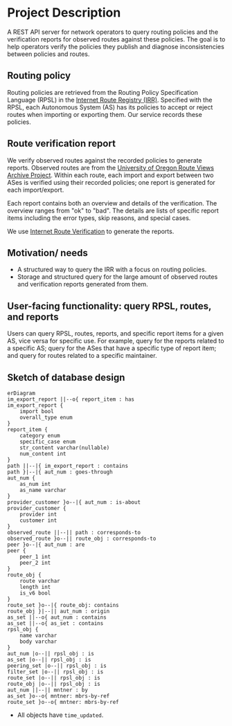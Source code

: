 # Project Description

A REST API server for network operators to query routing policies and the verification reports for observed routes against these policies. The goal is to help operators verify the policies they publish and diagnose inconsistencies between policies and routes.

## Routing policy

Routing policies are retrieved from the Routing Policy Specification Language (RPSL) in the [Internet Route Registry (IRR)](https://www.irr.net/docs/list.html). Specified with the RPSL, each Autonomous System (AS) has its policies to accept or reject routes when importing or exporting them. Our service records these policies.

## Route verification report

We verify observed routes against the recorded policies to generate reports. Observed routes are from the [University of Oregon Route Views Archive Project](https://archive.routeviews.org/). Within each route, each import and export between two ASes is verified using their recorded policies; one report is generated for each import/export.

Each report contains both an overview and details of the verification. The overview ranges from "ok" to "bad". The details are lists of specific report items including the error types, skip reasons, and special cases.

We use [Internet Route Verification](https://github.com/SichangHe/internet_route_verification) to generate the reports.

## Motivation/ needs

- A structured way to query the IRR with a focus on routing policies.
- Storage and structured query for the large amount of observed routes and verification reports generated from them.

## User-facing functionality: query RPSL, routes, and reports

Users can query RPSL, routes, reports, and specific report items for a given AS, vice versa for specific use. For example, query for the reports related to a specific AS; query for the ASes that have a specific type of report item; and query for routes related to a specific maintainer.

## Sketch of database design

```mermaid
erDiagram
im_export_report ||--o{ report_item : has
im_export_report {
    import bool
    overall_type enum
}
report_item {
    category enum
    specific_case enum
    str_content varchar(nullable)
    num_content int
}
path ||--|{ im_export_report : contains
path }|--|{ aut_num : goes-through
aut_num {
    as_num int
    as_name varchar
}
provider_customer }o--|{ aut_num : is-about
provider_customer {
    provider int
    customer int
}
observed_route ||--|| path : corresponds-to
observed_route }o--|| route_obj : corresponds-to
peer }o--|{ aut_num : are
peer {
    peer_1 int
    peer_2 int
}
route_obj {
    route varchar
    length int
    is_v6 bool
}
route_set }o--|{ route_obj: contains
route_obj }|--|| aut_num : origin
as_set ||--o{ aut_num : contains
as_set ||--o{ as_set : contains
rpsl_obj {
    name varchar
    body varchar
}
aut_num |o--|| rpsl_obj : is
as_set |o--|| rpsl_obj : is
peering_set |o--|| rpsl_obj : is
filter_set |o--|| rpsl_obj : is
route_set |o--|| rpsl_obj : is
route_obj |o--|| rpsl_obj : is
aut_num ||--|| mntner : by
as_set }o--o{ mntner: mbrs-by-ref
route_set }o--o{ mntner: mbrs-by-ref
```

- All objects have `time_updated`.
